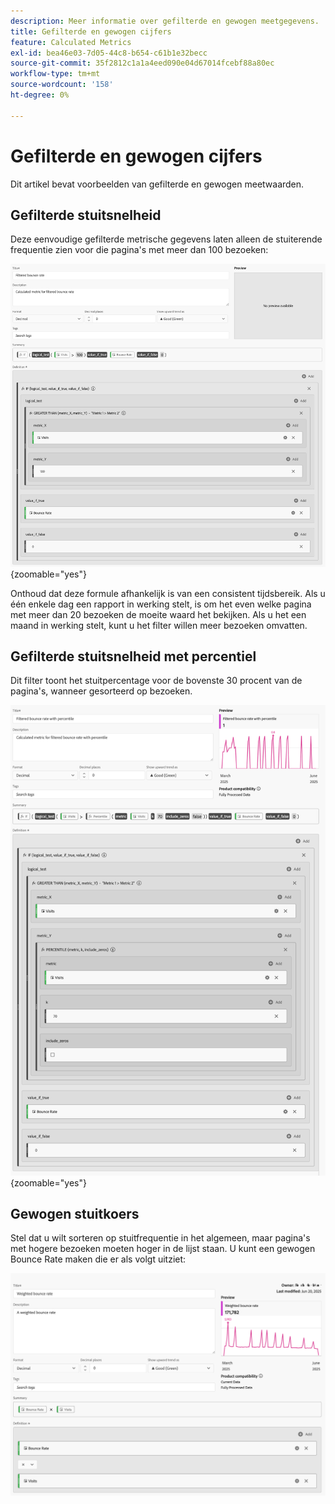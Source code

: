 ```yaml
---
description: Meer informatie over gefilterde en gewogen meetgegevens.
title: Gefilterde en gewogen cijfers
feature: Calculated Metrics
exl-id: bea46e03-7d05-44c8-b654-c61b1e32becc
source-git-commit: 35f2812c1a1a4eed090e04d67014fcebf88a80ec
workflow-type: tm+mt
source-wordcount: '158'
ht-degree: 0%

---
```


# Gefilterde en gewogen cijfers

Dit artikel bevat voorbeelden van gefilterde en gewogen meetwaarden.

## Gefilterde stuitsnelheid

Deze eenvoudige gefilterde metrische gegevens laten alleen de stuiterende frequentie zien voor die pagina&#39;s met meer dan 100 bezoeken:

![ Gefilterde het stuiteren tarief ](assets/filtered-bounce-rate.png){zoomable="yes"}

Onthoud dat deze formule afhankelijk is van een consistent tijdsbereik. Als u één enkele dag een rapport in werking stelt, is om het even welke pagina met meer dan 20 bezoeken de moeite waard het bekijken. Als u het een maand in werking stelt, kunt u het filter willen meer bezoeken omvatten.

## Gefilterde stuitsnelheid met percentiel

Dit filter toont het stuitpercentage voor de bovenste 30 procent van de pagina&#39;s, wanneer gesorteerd op bezoeken.

![ Gefilterde het stuiteren tarief met percentiel ](assets/filtered-bounce-rate-with-percentile.png){zoomable="yes"}

## Gewogen stuitkoers

Stel dat u wilt sorteren op stuitfrequentie in het algemeen, maar pagina&#39;s met hogere bezoeken moeten hoger in de lijst staan. U kunt een gewogen Bounce Rate maken die er als volgt uitziet:

![](assets/weighted-bounce-rate.png)
